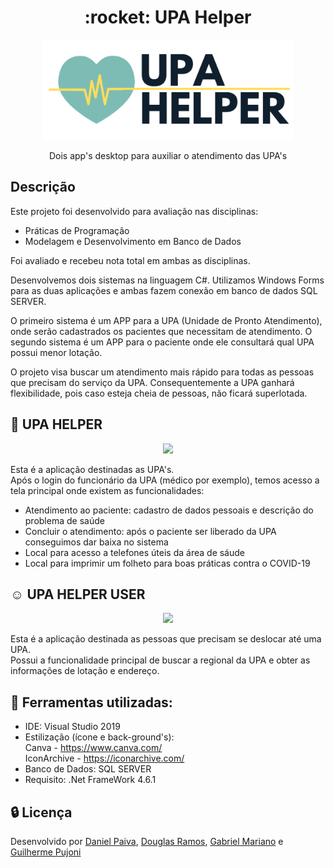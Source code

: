 <h1 align="center">:rocket: UPA Helper</h1>

<p align="center">
  <a href="#">
    <img src="images/logo.png" width="400" alt="UPA HELPER">
  </a>
</p>
<p align="center">
    Dois app's desktop para auxiliar o atendimento das UPA's
</p>

## Descrição

Este projeto foi desenvolvido para avaliação nas disciplinas:
- Práticas de Programação
- Modelagem e Desenvolvimento em Banco de Dados

<p>
  Foi avaliado e recebeu nota total em ambas as disciplinas.
</p>
<p>
  Desenvolvemos dois sistemas na linguagem C#. Utilizamos Windows Forms para as duas aplicações e ambas fazem conexão em banco de dados SQL SERVER.
</p>
<p>
  O primeiro sistema é um APP para a UPA (Unidade de Pronto Atendimento),
  onde serão cadastrados os pacientes que necessitam de atendimento.
  O segundo sistema é um APP para o paciente onde ele consultará qual UPA possui menor lotação.
</p>

O projeto visa buscar um atendimento mais rápido para todas as pessoas que precisam do serviço da UPA.
Consequentemente a UPA ganhará flexibilidade, pois caso esteja cheia de pessoas, não ficará superlotada.

## :hospital: UPA HELPER

<p align="center">
  <img src="https://i.imgur.com/kmsP0Qg.png">
</p>

Esta é a aplicação destinadas as UPA's.<br>
Após o login do funcionário da UPA (médico por exemplo), temos acesso a tela principal onde existem as funcionalidades:
- Atendimento ao paciente: cadastro de dados pessoais e descrição do problema de saúde 
- Concluir o atendimento: após o paciente ser liberado da UPA conseguimos dar baixa no sistema
- Local para acesso a telefones úteis da área de sáude
- Local para imprimir um folheto para boas práticas contra o COVID-19

## :relaxed: UPA HELPER USER

<p align="center">
  <img src="https://i.imgur.com/vnTqmQs.png">
</p>

Esta é a aplicação destinada as pessoas que precisam se deslocar até uma UPA.<br>
Possui a funcionalidade principal de buscar a regional da UPA e obter as informações de lotação e endereço.

## :toolbox: Ferramentas utilizadas:

- IDE: Visual Studio 2019 <br>
- Estilização (ícone e back-ground's):<br> 
Canva - https://www.canva.com/ <br>
IconArchive - https://iconarchive.com/ <br>
- Banco de Dados: SQL SERVER <br>
- Requisito: .Net FrameWork 4.6.1 <br>

## :lock: Licença

Desenvolvido por <a href="https://www.linkedin.com/in/danhpaiva/">Daniel Paiva</a>, <a href="https://www.linkedin.com/in/douglas-ramos-78362099/">Douglas Ramos</a>, <a href="https://www.linkedin.com/in/gabrielcmariano/">Gabriel Mariano</a> e <a href="https://www.linkedin.com/in/guilherme-pujoni-4921a0187/">Guilherme Pujoni</a>

